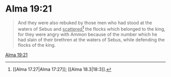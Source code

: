 # Alma 19:21

> And they were also rebuked by those men who had stood at the waters of Sebus and <u>scattered</u>[^a] the flocks which belonged to the king, for they were angry with Ammon because of the number which he had slain of their brethren at the waters of Sebus, while defending the flocks of the king.

[Alma 19:21](https://www.churchofjesuschrist.org/study/scriptures/bofm/alma/19?lang=eng&id=p21#p21)


[^a]: [[Alma 17.27|Alma 17:27]]; [[Alma 18.3|18:3]].  
